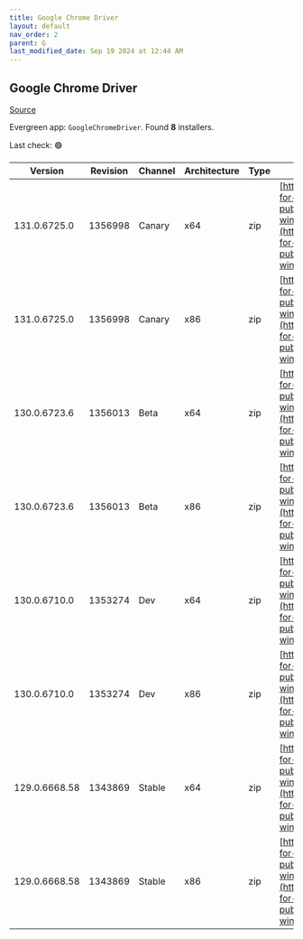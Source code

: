 ```yaml
---
title: Google Chrome Driver
layout: default
nav_order: 2
parent: G
last_modified_date: Sep 19 2024 at 12:44 AM
---
```


## Google Chrome Driver

[Source](https://googlechromelabs.github.io/chrome-for-testing/)

Evergreen app: `GoogleChromeDriver`. Found **8** installers.

Last check: 🟢

| Version       | Revision | Channel | Architecture | Type | URI                                                                                                                                                                                                        |
| ------------- | -------- | ------- | ------------ | ---- | ---------------------------------------------------------------------------------------------------------------------------------------------------------------------------------------------------------- |
| 131.0.6725.0  | 1356998  | Canary  | x64          | zip  | [https://storage.googleapis.com/chrome-for-testing-public/131.0.6725.0/win64/chromedriver-win64.zip](https://storage.googleapis.com/chrome-for-testing-public/131.0.6725.0/win64/chromedriver-win64.zip)   |
| 131.0.6725.0  | 1356998  | Canary  | x86          | zip  | [https://storage.googleapis.com/chrome-for-testing-public/131.0.6725.0/win32/chromedriver-win32.zip](https://storage.googleapis.com/chrome-for-testing-public/131.0.6725.0/win32/chromedriver-win32.zip)   |
| 130.0.6723.6  | 1356013  | Beta    | x64          | zip  | [https://storage.googleapis.com/chrome-for-testing-public/130.0.6723.6/win64/chromedriver-win64.zip](https://storage.googleapis.com/chrome-for-testing-public/130.0.6723.6/win64/chromedriver-win64.zip)   |
| 130.0.6723.6  | 1356013  | Beta    | x86          | zip  | [https://storage.googleapis.com/chrome-for-testing-public/130.0.6723.6/win32/chromedriver-win32.zip](https://storage.googleapis.com/chrome-for-testing-public/130.0.6723.6/win32/chromedriver-win32.zip)   |
| 130.0.6710.0  | 1353274  | Dev     | x64          | zip  | [https://storage.googleapis.com/chrome-for-testing-public/130.0.6710.0/win64/chromedriver-win64.zip](https://storage.googleapis.com/chrome-for-testing-public/130.0.6710.0/win64/chromedriver-win64.zip)   |
| 130.0.6710.0  | 1353274  | Dev     | x86          | zip  | [https://storage.googleapis.com/chrome-for-testing-public/130.0.6710.0/win32/chromedriver-win32.zip](https://storage.googleapis.com/chrome-for-testing-public/130.0.6710.0/win32/chromedriver-win32.zip)   |
| 129.0.6668.58 | 1343869  | Stable  | x64          | zip  | [https://storage.googleapis.com/chrome-for-testing-public/129.0.6668.58/win64/chromedriver-win64.zip](https://storage.googleapis.com/chrome-for-testing-public/129.0.6668.58/win64/chromedriver-win64.zip) |
| 129.0.6668.58 | 1343869  | Stable  | x86          | zip  | [https://storage.googleapis.com/chrome-for-testing-public/129.0.6668.58/win32/chromedriver-win32.zip](https://storage.googleapis.com/chrome-for-testing-public/129.0.6668.58/win32/chromedriver-win32.zip) |
